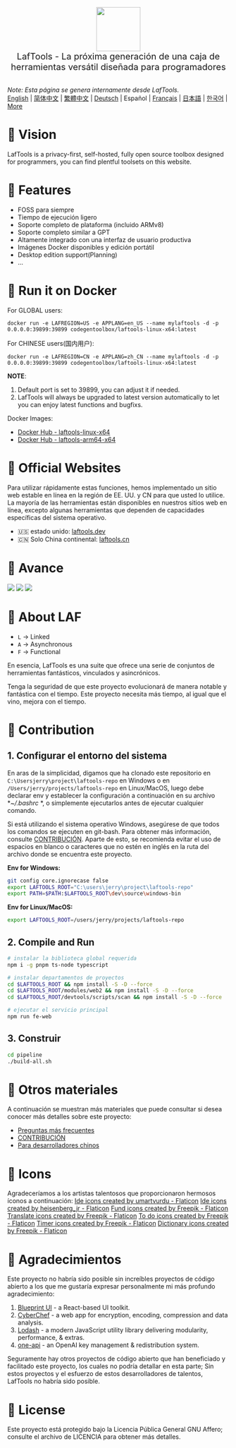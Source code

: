 <p align="center">
<img width="100" src="https://github.com/work7z/LafTools/blob/dev/modules/web2/public/static/icon.png?raw=true"></img>
<br>
<span style="font-size:20px">LafTools - La próxima generación de una caja de herramientas versátil diseñada para programadores
</span>
<!-- <center>
<div style="text-align:center;">
<a target="_blank" href="http://cloud.laftools.cn">Vista previa de la versión Insider de LafTools</a>
</div>
</center> -->
<br><br>
</p>

<i>Note: Esta página se genera internamente desde LafTools.</i> <br/> [English](/docs/en_US/README.md)  |  [简体中文](/docs/zh_CN/README.md)  |  [繁體中文](/docs/zh_HK/README.md)  |  [Deutsch](/docs/de/README.md)  |  Español  |  [Français](/docs/fr/README.md)  |  [日本語](/docs/ja/README.md)  |  [한국어](/docs/ko/README.md) | [More](/docs/) <br/>

# 🔮 Vision

LafTools is a privacy-first, self-hosted, fully open source toolbox designed for programmers, you can find plentful toolsets on this website.

# 💌 Features

- FOSS para siempre
- Tiempo de ejecución ligero
- Soporte completo de plataforma (incluido ARMv8)
- Soporte completo similar a GPT
- Altamente integrado con una interfaz de usuario productiva
- Imágenes Docker disponibles y edición portátil
- Desktop edition support(Planning)
- ...

# 🚀 Run it on Docker

For GLOBAL users:

```
docker run -e LAFREGION=US -e APPLANG=en_US --name mylaftools -d -p 0.0.0.0:39899:39899 codegentoolbox/laftools-linux-x64:latest
```

For CHINESE users(国内用户):

```
docker run -e LAFREGION=CN -e APPLANG=zh_CN --name mylaftools -d -p 0.0.0.0:39899:39899 codegentoolbox/laftools-linux-x64:latest
```

**NOTE**:

1. Default port is set to 39899, you can adjust it if needed.
2. LafTools will always be upgraded to latest version automatically to let you can enjoy latest functions and bugfixs.

Docker Images:

- [Docker Hub - laftools-linux-x64](https://hub.docker.com/r/codegentoolbox/laftools-linux-x64)
- [Docker Hub - laftools-arm64-x64](https://hub.docker.com/r/codegentoolbox/laftools-arm64-x64)

# 🔋 Official Websites

Para utilizar rápidamente estas funciones, hemos implementado un sitio web estable en línea en la región de EE. UU. y CN para que usted lo utilice. La mayoría de las herramientas están disponibles en nuestros sitios web en línea, excepto algunas herramientas que dependen de capacidades específicas del sistema operativo.

- 🇺🇸 estado unido: [laftools.dev](https://laftools.dev)
- 🇨🇳 Solo China continental: [laftools.cn](https://laftools.cn)

# 🌠 Avance

![](https://github.com/work7z/LafTools/blob/dev/devtools/images/portal-1.png?raw=true)
![](https://github.com/work7z/LafTools/blob/dev/devtools/images/preview.png?raw=true)
![](https://github.com/work7z/LafTools/blob/dev/devtools/images/preview-dark.png?raw=true)

# 📡 About LAF

- `L` -> Linked
- `A` -> Asynchronous
- `F` -> Functional

En esencia, LafTools es una suite que ofrece una serie de conjuntos de herramientas fantásticos, vinculados y asincrónicos.

Tenga la seguridad de que este proyecto evolucionará de manera notable y fantástica con el tiempo. Este proyecto necesita más tiempo, al igual que el vino, mejora con el tiempo.

# 🌠 Contribution

## 1. Configurar el entorno del sistema

En aras de la simplicidad, digamos que ha clonado este repositorio en `C:\Usersjerry\project\laftools-repo` en Windows o en `/Users/jerry/projects/laftools-repo` en Linux/MacOS, luego debe declarar env y establecer la configuración a continuación en su archivo **~/.bashrc* *, o simplemente ejecutarlos antes de ejecutar cualquier comando.

Si está utilizando el sistema operativo Windows, asegúrese de que todos los comandos se ejecuten en git-bash. Para obtener más información, consulte [CONTRIBUCIÓN](/docs/es/CONTRIBUTION.md). Aparte de esto, se recomienda evitar el uso de espacios en blanco o caracteres que no estén en inglés en la ruta del archivo donde se encuentra este proyecto.

**Env for Windows:**

```bash
git config core.ignorecase false
export LAFTOOLS_ROOT="C:\users\jerry\project\laftools-repo"
export PATH=$PATH:$LAFTOOLS_ROOT\dev\source\windows-bin
```

**Env for Linux/MacOS:**

```bash
export LAFTOOLS_ROOT=/users/jerry/projects/laftools-repo
```

## 2. Compile and Run

```bash
# instalar la biblioteca global requerida
npm i -g pnpm ts-node typescript

# instalar departamentos de proyectos
cd $LAFTOOLS_ROOT && npm install -S -D --force
cd $LAFTOOLS_ROOT/modules/web2 && npm install -S -D --force
cd $LAFTOOLS_ROOT/devtools/scripts/scan && npm install -S -D --force

# ejecutar el servicio principal
npm run fe-web

```

## 3. Construir

```bash
cd pipeline
./build-all.sh
```

# 📑 Otros materiales

A continuación se muestran más materiales que puede consultar si desea conocer más detalles sobre este proyecto:

- [Preguntas más frecuentes](/docs/es/FAQ.md)
- [CONTRIBUCIÓN](/docs/es/CONTRIBUTION.md)
- [Para desarrolladores chinos](/devtools/notes/common/issues.md)

# 💐 Icons

Agradeceríamos a los artistas talentosos que proporcionaron hermosos íconos a continuación:
<a href="https://www.flaticon.com/free-icons/ide" title="ide icons">Ide icons created by umartvurdu - Flaticon</a>
<a href="https://www.flaticon.com/free-icons/ide" title="ide icons">Ide icons created by heisenberg_jr - Flaticon</a>
<a href="https://www.flaticon.com/free-icons/fund" title="fund icons">Fund icons created by Freepik - Flaticon</a>
<a href="https://www.flaticon.com/free-icons/translate" title="translate icons">Translate icons created by Freepik - Flaticon</a>
<a href="https://www.flaticon.com/free-icons/to-do" title="to do icons">To do icons created by Freepik - Flaticon</a>
<a href="https://www.flaticon.com/free-icons/timer" title="timer icons">Timer icons created by Freepik - Flaticon</a>
<a href="https://www.flaticon.com/free-icons/dictionary" title="dictionary icons">Dictionary icons created by Freepik - Flaticon</a>

# 🙏 Agradecimientos

Este proyecto no habría sido posible sin increíbles proyectos de código abierto a los que me gustaría expresar personalmente mi más profundo agradecimiento:

1. [Blueprint UI](https://blueprintjs.com/) - a React-based UI toolkit.
1. [CyberChef](https://github.com/gchq/CyberChef/tree/master) - a web app for encryption, encoding, compression and data analysis.
1. [Lodash](https://github.com/lodash/lodash) - a modern JavaScript utility library delivering modularity, performance, & extras.
1. [one-api](https://github.com/songquanpeng/one-api) - an OpenAI key management & redistribution system.

Seguramente hay otros proyectos de código abierto que han beneficiado y facilitado este proyecto, los cuales no podría detallar en esta parte; Sin estos proyectos y el esfuerzo de estos desarrolladores de talentos, LafTools no habría sido posible.

# 🪪 License

Este proyecto está protegido bajo la Licencia Pública General GNU Affero; consulte el archivo de LICENCIA para obtener más detalles.
